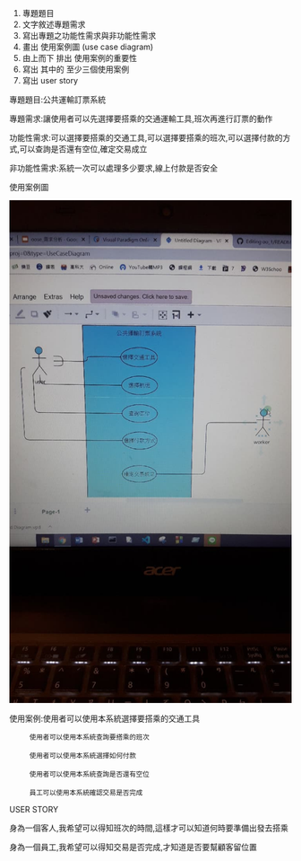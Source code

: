 1. 專題題目
2. 文字敘述專題需求
3. 寫出專題之功能性需求與非功能性需求
4. 畫出 使用案例圖 (use case diagram)
5. 由上而下 排出 使用案例的重要性
6. 寫出 其中的 至少三個使用案例
7. 寫出 user story 

專題題目:公共運輸訂票系統

專題需求:讓使用者可以先選擇要搭乘的交通運輸工具,班次再進行訂票的動作

功能性需求:可以選擇要搭乘的交通工具,可以選擇要搭乘的班次,可以選擇付款的方式,可以查詢是否還有空位,確定交易成立

非功能性需求:系統一次可以處理多少要求,線上付款是否安全

使用案例圖

![NKFUST](system.jpg "第一科大")


使用案例:使用者可以使用本系統選擇要搭乘的交通工具
   
         使用者可以使用本系統查詢要搭乘的班次
         
         使用者可以使用本系統選擇如何付款
         
         使用者可以使用本系統查詢是否還有空位
         
         員工可以使用本系統確認交易是否完成
 
 USER STORY
 
 身為一個客人,我希望可以得知班次的時間,這樣才可以知道何時要準備出發去搭乘
 
 身為一個員工,我希望可以得知交易是否完成,才知道是否要幫顧客留位置

